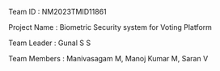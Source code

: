 Team ID : NM2023TMID11861

Project Name : Biometric Security system for Voting Platform

Team Leader : Gunal S S

Team Members : Manivasagam M, Manoj Kumar M, Saran V
